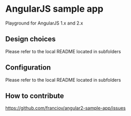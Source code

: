 # AngularJS sample app

Playground for AngularJS 1.x and 2.x

## Design choices

Please refer to the local README located in subfolders

## Configuration

Please refer to the local README located in subfolders

## How to contribute

https://github.com/franciov/angular2-sample-app/issues
